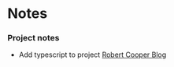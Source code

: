 # Notes

### Project notes

-   Add typescript to project [Robert Cooper Blog](https://www.robertcooper.me/using-eslint-and-prettier-in-a-typescript-project)
